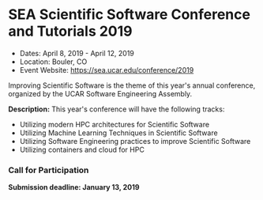 
# SEA Scientific Software Conference and Tutorials 2019

- Dates: April 8, 2019 - April 12, 2019
- Location: Bouler, CO
- Event Website: https://sea.ucar.edu/conference/2019

Improving Scientific Software is the theme of this year's annual conference, organized by the UCAR Software Engineering Assembly.

**Description:**  This year's conference will have the following tracks:
- Utilizing modern HPC architectures for Scientific Software
- Utilizing Machine Learning Techniques in Scientific Software
- Utilizing Software Engineering practices to improve Scientific Software
- Utilizing containers and cloud for HPC

### Call for Participation
**Submission deadline: January 13, 2019**

<!---
Publish: yes
Categories: development
Topics: software engineering 
Tags: conference
Level: 2
Prerequisites: default
Aggregate: none
--->

